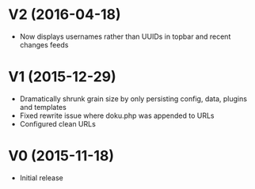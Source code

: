 # V2 (2016-04-18)

 * Now displays usernames rather than UUIDs in topbar and recent changes feeds

# V1 (2015-12-29)

 * Dramatically shrunk grain size by only persisting config, data, plugins and templates
 * Fixed rewrite issue where doku.php was appended to URLs
 * Configured clean URLs

# V0 (2015-11-18)

 * Initial release
